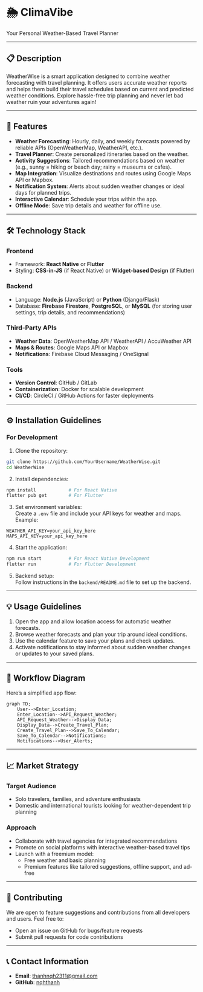 # 🌦️ ClimaVibe

Your Personal Weather-Based Travel Planner

---

## 📋 Description

WeatherWise is a smart application designed to combine weather forecasting with travel planning. It offers users accurate weather reports and helps them build their travel schedules based on current and predicted weather conditions. Explore hassle-free trip planning and never let bad weather ruin your adventures again!

---

## 🚀 Features

- **Weather Forecasting**: Hourly, daily, and weekly forecasts powered by reliable APIs (OpenWeatherMap, WeatherAPI, etc.).
- **Travel Planner**: Create personalized itineraries based on the weather.
- **Activity Suggestions**: Tailored recommendations based on weather (e.g., sunny = hiking or beach day; rainy = museums or cafes).
- **Map Integration**: Visualize destinations and routes using Google Maps API or Mapbox.
- **Notification System**: Alerts about sudden weather changes or ideal days for planned trips.
- **Interactive Calendar**: Schedule your trips within the app.
- **Offline Mode**: Save trip details and weather for offline use.

---

## 🛠️ Technology Stack

### Frontend

- Framework: **React Native** or **Flutter**
- Styling: **CSS-in-JS** (if React Native) or **Widget-based Design** (if Flutter)

### Backend

- Language: **Node.js** (JavaScript) or **Python** (Django/Flask)
- Database: **Firebase Firestore**, **PostgreSQL**, or **MySQL** (for storing user settings, trip details, and recommendations)

### Third-Party APIs

- **Weather Data**: OpenWeatherMap API / WeatherAPI / AccuWeather API
- **Maps & Routes**: Google Maps API or Mapbox
- **Notifications**: Firebase Cloud Messaging / OneSignal

### Tools

- **Version Control**: GitHub / GitLab
- **Containerization**: Docker for scalable development
- **CI/CD**: CircleCI / GitHub Actions for faster deployments

---

## ⚙️ Installation Guidelines

### For Development

1. Clone the repository:

```bash
git clone https://github.com/YourUsername/WeatherWise.git
cd WeatherWise
```

2. Install dependencies:

```bash
npm install            # For React Native
flutter pub get        # For Flutter
```

3. Set environment variables:  
Create a `.env` file and include your API keys for weather and maps. Example:

```env
WEATHER_API_KEY=your_api_key_here
MAPS_API_KEY=your_api_key_here
```

4. Start the application:

```bash
npm run start          # For React Native Development
flutter run            # For Flutter Development
```

5. Backend setup:  
Follow instructions in the `backend/README.md` file to set up the backend.

---

## 💡 Usage Guidelines

1. Open the app and allow location access for automatic weather forecasts.
2. Browse weather forecasts and plan your trip around ideal conditions.
3. Use the calendar feature to save your plans and check updates.
4. Activate notifications to stay informed about sudden weather changes or updates to your saved plans.

---

## 🎨 Workflow Diagram

Here’s a simplified app flow:

```mermaid
graph TD;
    User-->Enter_Location;
    Enter_Location-->API_Request_Weather;
    API_Request_Weather-->Display_Data;
    Display_Data-->Create_Travel_Plan;
    Create_Travel_Plan-->Save_To_Calendar;
    Save_To_Calendar-->Notifications;
    Notifications-->User_Alerts;
```

---

## 📈 Market Strategy

### Target Audience

- Solo travelers, families, and adventure enthusiasts
- Domestic and international tourists looking for weather-dependent trip planning

### Approach

- Collaborate with travel agencies for integrated recommendations
- Promote on social platforms with interactive weather-based travel tips
- Launch with a freemium model:
  - Free weather and basic planning
  - Premium features like tailored suggestions, offline support, and ad-free

---

## 🙌 Contributing

We are open to feature suggestions and contributions from all developers and users. Feel free to:

- Open an issue on GitHub for bugs/feature requests
- Submit pull requests for code contributions

---

## 📞 Contact Information

- **Email**: thanhnqh2311@gmail.com
- **GitHub**: [nqhthanh](https://github.com/nqhthanh)
